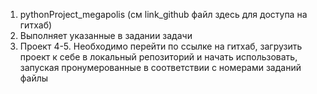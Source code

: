1. pythonProject_megapolis (см link_github файл здесь для доступа на гитхаб)
2. Выполняет указанные в задании задачи
3. Проект
4-5. Необходимо перейти по ссылке на гитхаб,
загрузить проект к себе в локальный репозиторий и начать использовать,
запуская пронумерованные в соответствии с номерами заданий файлы
